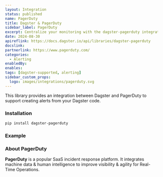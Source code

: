 ```yaml
---
layout: Integration
status: published
name: PagerDuty
title: Dagster & PagerDuty
sidebar_label: PagerDuty
excerpt: Centralize your monitoring with the dagster-pagerduty integration.
date: 2024-08-30
apireflink: https://docs.dagster.io/api/libraries/dagster-pagerduty
docslink:
partnerlink: https://www.pagerduty.com/
categories:
  - Alerting
enabledBy:
enables:
tags: [dagster-supported, alerting]
sidebar_custom_props:
  logo: images/integrations/pagerduty.svg
---
```


This library provides an integration between Dagster and PagerDuty to support creating alerts from your Dagster code.

### Installation

```bash
pip install dagster-pagerduty
```

### Example

<CodeExample path="docs_snippets/docs_snippets/integrations/pagerduty.py" language="python" />

### About PagerDuty

**PagerDuty** is a popular SaaS incident response platform. It integrates machine data & human intelligence to improve visibility & agility for Real-Time Operations.
